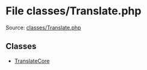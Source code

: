 File classes/Translate.php
=========

Source: [classes/Translate.php](https://github.com/PrestaShop/PrestaShop/blob/1.5.0.15/classes/Translate.php)


Classes
-------

* [TranslateCore](class.TranslateCore.md)


